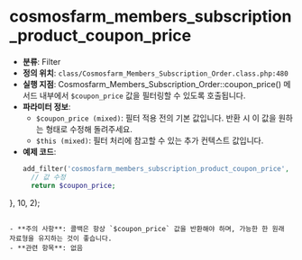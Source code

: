 # cosmosfarm_members_subscription_product_coupon_price

- **분류**: Filter
- **정의 위치**: `class/Cosmosfarm_Members_Subscription_Order.class.php:480`
- **실행 지점**: Cosmosfarm_Members_Subscription_Order::coupon_price() 메서드 내부에서 `$coupon_price` 값을 필터링할 수 있도록 호출됩니다.
- **파라미터 정보**:
  - `$coupon_price (mixed)`: 필터 적용 전의 기본 값입니다. 반환 시 이 값을 원하는 형태로 수정해 돌려주세요.
  - `$this (mixed)`: 필터 처리에 참고할 수 있는 추가 컨텍스트 값입니다.
- **예제 코드**:
  ```php
  add_filter('cosmosfarm_members_subscription_product_coupon_price', function($coupon_price, $this) {
    // 값 수정
    return $coupon_price;
}, 10, 2);
  ```

- **주의 사항**: 콜백은 항상 `$coupon_price` 값을 반환해야 하며, 가능한 한 원래 자료형을 유지하는 것이 좋습니다.
- **관련 항목**: 없음
